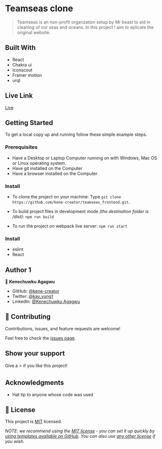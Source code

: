 # Teamseas clone

> Teamseas is an non-profit organzation setup by Mr beast to aid in cleaning of our seas and oceans. In this project I aim to eplicate the original website.

## Built With

- React
- Chakra ui
- Iconscout
- Framer motion
- urql

## Live Link

[Live](keystone-retro-dashboard.netlify.app)

## Getting Started

To get a local copy up and running follow these simple example steps.

### Prerequisites

- Have a Desktop or Laptop Computer running on with Windows, Mac OS or Linux operating system.
- Have git installed on the Computer
- Have a browser installed on the Computer

### Install

- To clone the project on your machine: Type `git clone https://github.com/kene-creator/teamseas_frontend.git`.

- To build project files in development mode _(the destination folder is /dist)_:
  `npm run build`
- To run the project on webpack live server:
  `npm run start`

### Install

- eslint
- React

## Author 1

👤 **Kenechuwku Agagwu**

- GitHub: [@kene-creator](https://github.com/kene-creator)
- Twitter: [@kay_yung1](https://twitter.com/kay_yung1)
- LinkedIn: [@Kenechuwku Agagwu](https://linkedin.com/in/kenechukwuagagwu)

## 🤝 Contributing

Contributions, issues, and feature requests are welcome!

Feel free to check the [issues page](https://github.com/kene-creator/teamseas_frontend.git/issues).

## Show your support

Give a ⭐️ if you like this project!

## Acknowledgments

- Hat tip to anyone whose code was used

## 📝 License

This project is [MIT](./LICENSE) licensed.

_NOTE: we recommend using the [MIT license](https://choosealicense.com/licenses/mit/) - you can set it up quickly by [using templates available on GitHub](https://docs.github.com/en/communities/setting-up-your-project-for-healthy-contributions/adding-a-license-to-a-repository). You can also use [any other license](https://choosealicense.com/licenses/) if you wish._
